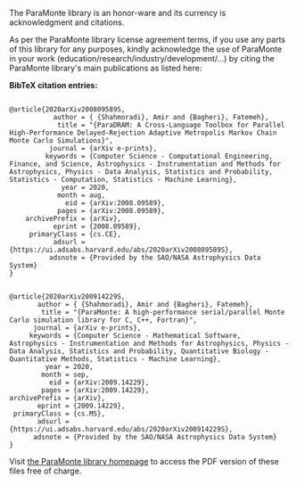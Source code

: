 The ParaMonte library is an honor-ware and its currency is acknowledgment and citations.  
  
As per the ParaMonte library license agreement terms, if you use any parts of 
this library for any purposes, kindly acknowledge the use of ParaMonte in your 
work (education/research/industry/development/...) by citing the ParaMonte 
library's main publications as listed here:  
  
  
**BibTeX citation entries:**  
  
```text  

@article{2020arXiv200809589S,
           author = { {Shahmoradi}, Amir and {Bagheri}, Fatemeh},
            title = "{ParaDRAM: A Cross-Language Toolbox for Parallel High-Performance Delayed-Rejection Adaptive Metropolis Markov Chain Monte Carlo Simulations}",
          journal = {arXiv e-prints},
         keywords = {Computer Science - Computational Engineering, Finance, and Science, Astrophysics - Instrumentation and Methods for Astrophysics, Physics - Data Analysis, Statistics and Probability, Statistics - Computation, Statistics - Machine Learning},
             year = 2020,
            month = aug,
              eid = {arXiv:2008.09589},
            pages = {arXiv:2008.09589},
    archivePrefix = {arXiv},
           eprint = {2008.09589},
     primaryClass = {cs.CE},
           adsurl = {https://ui.adsabs.harvard.edu/abs/2020arXiv200809589S},
          adsnote = {Provided by the SAO/NASA Astrophysics Data System}
}

```  
  
```text  

@article{2020arXiv200914229S,
       author = { {Shahmoradi}, Amir and {Bagheri}, Fatemeh},
        title = "{ParaMonte: A high-performance serial/parallel Monte Carlo simulation library for C, C++, Fortran}",
      journal = {arXiv e-prints},
     keywords = {Computer Science - Mathematical Software, Astrophysics - Instrumentation and Methods for Astrophysics, Physics - Data Analysis, Statistics and Probability, Quantitative Biology - Quantitative Methods, Statistics - Machine Learning},
         year = 2020,
        month = sep,
          eid = {arXiv:2009.14229},
        pages = {arXiv:2009.14229},
archivePrefix = {arXiv},
       eprint = {2009.14229},
 primaryClass = {cs.MS},
       adsurl = {https://ui.adsabs.harvard.edu/abs/2020arXiv200914229S},
      adsnote = {Provided by the SAO/NASA Astrophysics Data System}
}

```  
  
Visit [the ParaMonte library homepage](https://www.cdslab.org/paramonte/notes/overview/preface/#how-to-acknowledge-the-use-of-the-paramonte-library-in-your-work) to access the PDF version of these files free of charge.  
